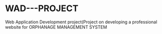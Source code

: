 # WAD---PROJECT
Web Application Development project(Project on developing a professional website for ORPHANAGE MANAGEMENT SYSTEM
